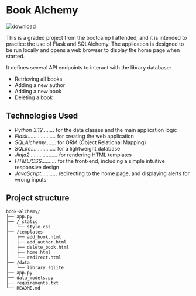 # Book Alchemy

![download](https://github.com/user-attachments/assets/2017340a-ade3-47f6-8fef-2c8a0696386e)

This is a graded project from the bootcamp I attended, and it is
intended to practice the use of Flask and SQLAlchemy.
The application is designed to be run locally and opens
a web browser to display the home page when started.

It defines several API endpoints to interact with the library database:
- Retrieving all books
- Adding a new author
- Adding a new book
- Deleting a book

## Technologies Used
- _Python 3.12........_ for the data classes and the main application logic
- _Flask..................._ for creating the web application
- _SQLAlchemy......._ for ORM (Object Relational Mapping)
- _SQLite................._ for a lightweight database
- _Jinja2..................._ for rendering HTML templates
- _HTML/CSS.........._ for the front-end, including a simple intuitive responsive design
- _JavaScript..........._ redirecting to the home page, and displaying alerts for wrong inputs

## Project structure
```text
book-alchemy/
├── app.py
├── /_static
│   └── style.css
├── /templates
│   ├── add_book.html
│   ├── add_author.html
│   ├── delete_book.html
│   ├── home.html
│   └── redirect.html
├── /data
│   └── library.sqlite
├── app.py
├── data_models.py
├── requirements.txt
└── README.md
```